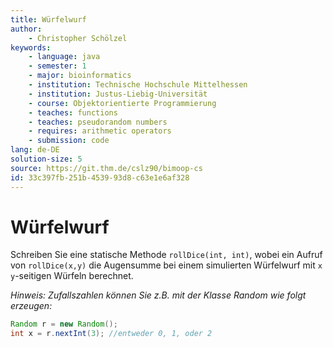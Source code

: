```yaml
---
title: Würfelwurf
author:
    - Christopher Schölzel
keywords:
    - language: java
    - semester: 1
    - major: bioinformatics
    - institution: Technische Hochschule Mittelhessen
    - institution: Justus-Liebig-Universität
    - course: Objektorientierte Programmierung
    - teaches: functions
    - teaches: pseudorandom numbers
    - requires: arithmetic operators
    - submission: code
lang: de-DE
solution-size: 5
source: https://git.thm.de/cslz90/bimoop-cs
id: 33c397fb-251b-4539-93d8-c63e1e6af328
---
```


# Würfelwurf

Schreiben Sie eine statische Methode `rollDice(int, int)`, wobei ein Aufruf von `rollDice(x,y)` die Augensumme bei einem simulierten Würfelwurf mit `x` `y`-seitigen Würfeln berechnet.

*Hinweis: Zufallszahlen können Sie z.B. mit der Klasse Random wie folgt erzeugen:*

```java
Random r = new Random();
int x = r.nextInt(3); //entweder 0, 1, oder 2
```
